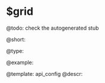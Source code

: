 $grid
=============

@todo:
	check the autogenerated stub


@short:
	

@type:

@example:

@template:	api_config
@descr:



